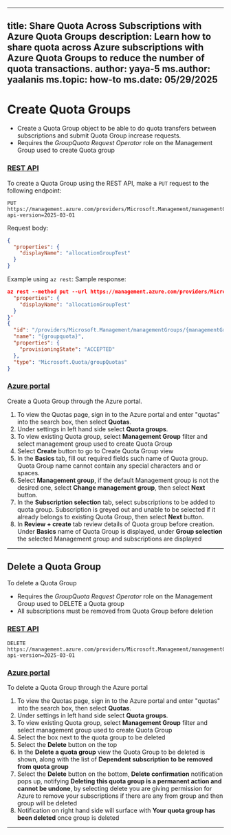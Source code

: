 
---
title: Share Quota Across Subscriptions with Azure Quota Groups
description: Learn how to share quota across Azure subscriptions with Azure Quota Groups to reduce the number of quota transactions.
author: yaya-5
ms.author: yaalanis
ms.topic: how-to
ms.date: 05/29/2025
---

# Create Quota Groups

- Create a Quota Group object to be able to do quota transfers between subscriptions and submit Quota Group increase requests.
- Requires the *GroupQuota Request Operator* role on the Management Group used to create Quota group
<!-- Please write at least a sentance to introduce this subsection. -->

### [REST API](#tab/rest-1)
To create a Quota Group using the REST API, make a `PUT` request to the following endpoint:

```http
PUT https://management.azure.com/providers/Microsoft.Management/managementGroups/{managementGroupId}/providers/Microsoft.Quota/groupQuotas/{groupquota}?api-version=2025-03-01 
```

Request body:
```json
{
  "properties": {
    "displayName": "allocationGroupTest"
  }
}
```
Example using `az rest`:
Sample response: 
```json
az rest --method put --url https://management.azure.com/providers/Microsoft.Management/managementGroups/{managementGroupId}/providers/Microsoft.Quota/groupQuotas/{groupquota}?api-version=2025-03-01 --body '{
  "properties": {
    "displayName": "allocationGroupTest"
  }
}'
{
  "id": "/providers/Microsoft.Management/managementGroups/{managementGroupId}/providers/Microsoft.Quota/groupQuotas/{groupquota}",
  "name": "{groupquota}",
  "properties": {
    "provisioningState": "ACCEPTED"
  },
  "type": "Microsoft.Quota/groupQuotas"
}
```

### [Azure portal](#tab/portal-1)
Create a Quota Group through the Azure portal.

1. To view the Quotas page, sign in to the Azure portal and enter "quotas" into the search box, then select **Quotas**.
2. Under settings in left hand side select **Quota groups**.
3. To view existing Quota group, select **Management Group** filter and select management group used to create Quota Group
4. Select **Create** button to go to Create Quota Group view
5. In the **Basics** tab, fill out required fields such name of Quota group. Quota Group name cannot contain any special characters and or spaces.
6. Select **Management group**, if the default Management group is not the desired one, select **Change management group**, then select **Next** button.
7. In the **Subscription selection** tab, select subscriptions to be added to quota group. Subscription is greyed out and unable to be selected if it already belongs to existing Quota Group, then  select **Next** button.
8. In **Review + create** tab review details of Quota group before creation. Under **Basics** name of Quota Group is displayed, under **Group selection** the selected Management group and subscriptions are displayed
--- 

## Delete a Quota Group
To delete a Quota Group
- Requires the *GroupQuota Request Operator* role on the Management Group used to DELETE a Quota group
- All subscriptions  must be removed from Quota Group before deletion  
### [REST API](#tab/rest-2)

```http
DELETE https://management.azure.com/providers/Microsoft.Management/managementGroups/{managementGroupId}/providers/Microsoft.Quota/groupQuotas/{groupQuotaName}?api-version=2025-03-01
```

### [Azure portal](#tab/portal-2)

To delete a Quota Group through the Azure portal 
1. To view the Quotas page, sign in to the Azure portal and enter "quotas" into the search box, then select **Quotas**.
2. Under settings in left hand side select **Quota groups**.
3. To view existing Quota group, select **Management Group** filter and select management group used to create Quota Group
4. Select the box next to the quota group to be deleted
5. Select the **Delete**  button on the top
6. In the **Delete a quota group** view the Quota Group to be deleted is shown, along with the list of **Dependent subscription to be removed from quota group**
7. Select the **Delete** button on the bottom, **Delete confirmation** notification pops up, notifying **Deleting this quota group is a permanent action and cannot be undone**, by selecting delete you are giving permission for Azure to remove your subscriptions if there are any from group and then group will be deleted
8. Notification on right hand side will surface with **Your quota group has been deleted** once group is deleted
--- 

